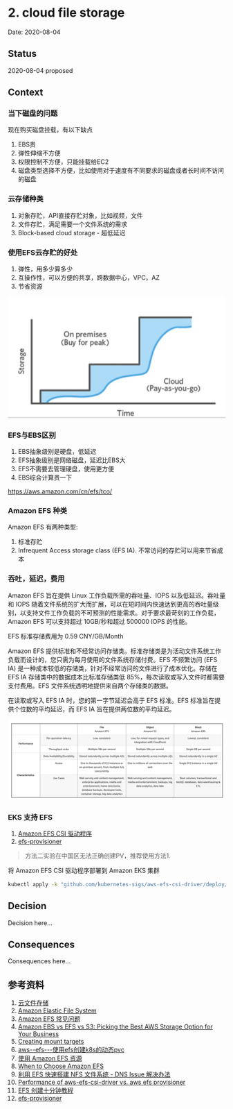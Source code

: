 # 2. cloud file storage

Date: 2020-08-04

## Status

2020-08-04 proposed

## Context

### 当下磁盘的问题
现在购买磁盘挂载，有以下缺点
1. EBS贵
2. 弹性伸缩不方便
3. 权限控制不方便，只能挂载给EC2
4. 磁盘类型选择不方便，比如使用对于速度有不同要求的磁盘或者长时间不访问的磁盘

### 云存储种类
1. 对象存贮，API直接存贮对象，比如视频，文件
2. 文件存贮，满足需要一个文件系统的需求
3. Block-based cloud storage - 超低延迟

### 使用EFS云存贮的好处
1. 弹性，用多少算多少
2. 互操作性，可以方便的共享，跨数据中心，VPC，AZ
3. 节省资源

![](../images/cloud-file-storage-pay.jpg)

### EFS与EBS区别

1. EBS抽象级别是硬盘，低延迟
2. EFS抽象级别是网络磁盘，延迟比EBS大
3. EFS不需要去管理硬盘，使用更方便
4. EBS综合计算贵一下


https://aws.amazon.com/cn/efs/tco/

### Amazon EFS 种类

Amazon EFS 有两种类型: 
1. 标准存贮
2. Infrequent Access storage class (EFS IA). 不常访问的存贮可以用来节省成本


### 吞吐，延迟，费用

Amazon EFS 旨在提供 Linux 工作负载所需的吞吐量、IOPS 以及低延迟。吞吐量和 IOPS 随着文件系统的扩大而扩展，可以在短时间内快速达到更高的吞吐量级别，以支持文件工作负载的不可预测的性能需求。对于要求最苛刻的工作负载，Amazon EFS 可以支持超过 10GB/秒和超过 500000 IOPS 的性能。

EFS 标准存储费用为 0.59 CNY/GB/Month

Amazon EFS 提供标准和不经常访问存储类。标准存储类是为活动文件系统工作负载而设计的，您只需为每月使用的文件系统存储付费。EFS 不频繁访问 (EFS IA) 是一种成本较低的存储类，针对不经常访问的文件进行了成本优化。存储在 EFS IA 存储类中的数据成本比标准存储类低 85%，每次读取或写入文件时都需要支付费用。EFS 文件系统透明地提供来自两个存储类的数据。

在读取或写入 EFS IA 时，您的第一字节延迟会高于 EFS 标准。EFS 标准旨在提供个位数的平均延迟，而 EFS IA 旨在提供两位数的平均延迟。

![](../images/comapre.jpg)

### EKS 支持 EFS

1. [Amazon EFS CSI 驱动程序](https://docs.aws.amazon.com/zh_cn/eks/latest/userguide/efs-csi.html)
2. [efs-provisioner](https://github.com/kubernetes-incubator/external-storage/tree/master/aws/efs)

> 方法二实验在中国区无法正确创建PV，推荐使用方法1.

将 Amazon EFS CSI 驱动程序部署到 Amazon EKS 集群
```sh
kubectl apply -k "github.com/kubernetes-sigs/aws-efs-csi-driver/deploy/kubernetes/overlays/stable/?ref=master"
```


## Decision

Decision here...

## Consequences

Consequences here...

## 参考资料

1. [云文件存储](https://aws.amazon.com/cn/what-is-cloud-file-storage/)
2. [Amazon Elastic File System](https://aws.amazon.com/cn/efs/)
3. [Amazon EFS 常见问题](https://aws.amazon.com/cn/efs/faq/)
4. [Amazon EBS vs EFS vs S3: Picking the Best AWS Storage Option for Your Business](https://www.missioncloud.com/blog/resource-amazon-ebs-vs-efs-vs-s3-picking-the-best-aws-storage-option-for-your-business)
5. [Creating mount targets](https://docs.aws.amazon.com/efs/latest/ug/accessing-fs.html)
6. [aws--efs---使用efs创建k8s的动态pvc](https://blog.csdn.net/zzq900503/article/details/105077967)
7. [使用 Amazon EFS 资源](https://docs.aws.amazon.com/zh_cn/efs/latest/ug/creating-using.html)
8. [When to Choose Amazon EFS](https://aws.amazon.com/cn/efs/when-to-choose-efs/)
9. [利用 EFS 快速搭建 NFS 文件系统 - DNS Issue 解决办法](https://blog.csdn.net/zzq900503/article/details/105074948)
10. [Performance of aws-efs-csi-driver vs. aws efs provisioner](https://github.com/kubernetes-sigs/aws-efs-csi-driver/issues/83)
11. [EFS 创建十分钟教程](https://www.amazonaws.cn/getting-started/tutorials/create-network-file-system/?&trk=el_a131L0000057zhiQAA&trkCampaign=CSI_Q2_2019_create-network-file-system_page&sc_channel=el&sc_campaign=CSI_08_2019_Storage_EFS_Console&sc_outcome=CSI_Digital_Marketing)
12. [efs-provisioner](https://github.com/kubernetes-incubator/external-storage/tree/master/aws/efs)